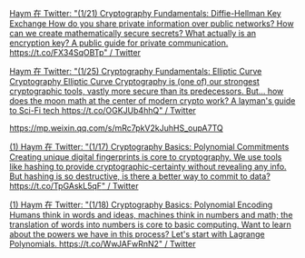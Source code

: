 [Haym 在 Twitter: "(1/21) Cryptography Fundamentals: Diffie-Hellman Key Exchange How do you share private information over public networks? How can we create mathematically secure secrets? What actually is an encryption key? A public guide for private communication. https://t.co/FX34SqOBTp" / Twitter](https://twitter.com/SalomonCrypto/status/1580388773937881093)

[Haym 在 Twitter: "(1/25) Cryptography Fundamentals: Elliptic Curve Cryptography Elliptic Curve Cryptography is (one of) our strongest cryptographic tools, vastly more secure than its predecessors. But... how does the moon math at the center of modern crypto work? A layman's guide to Sci-Fi tech https://t.co/OGKJUb4hhQ" / Twitter](https://twitter.com/SalomonCrypto/status/1580677281474699264)

https://mp.weixin.qq.com/s/mRc7pkV2kJuhHS_oupA7TQ

[(1) Haym 在 Twitter: "(1/17) Cryptography Basics: Polynomial Commitments Creating unique digital fingerprints is core to cryptography. We use tools like hashing to provide cryptographic-certainty without revealing any info. But hashing is so destructive, is there a better way to commit to data? https://t.co/TpGAskL5qF" / Twitter](https://twitter.com/SalomonCrypto/status/1581462447491194880)

[(1) Haym 在 Twitter: "(1/18) Cryptography Basics: Polynomial Encoding Humans think in words and ideas, machines think in numbers and math; the translation of words into numbers is core to basic computing. Want to learn about the powers we have in this process? Let's start with Lagrange Polynomials. https://t.co/WwJAFwRnN2" / Twitter](https://twitter.com/SalomonCrypto/status/1581314867243327489)